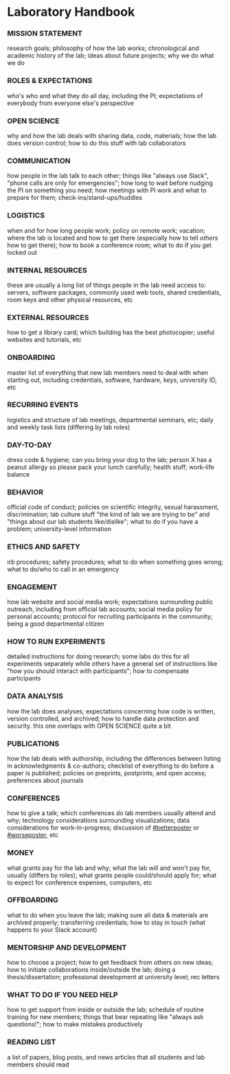 # Laboratory Handbook

### MISSION STATEMENT

research goals; philosophy of how the lab works; chronological and academic history of the lab; ideas about future projects; why we do what we do

### ROLES & EXPECTATIONS

who's who and what they do all day, including the PI; expectations of everybody from everyone else's perspective

### OPEN SCIENCE

why and how the lab deals with sharing data, code, materials; how the lab does version control; how to do this stuff with lab collaborators

### COMMUNICATION

how people in the lab talk to each other; things like "always use Slack", "phone calls are only for emergencies"; how long to wait before nudging the PI on something you need; how meetings with PI work and what to prepare for them; check-ins/stand-ups/huddles

### LOGISTICS

when and for how long people work; policy on remote work; vacation; where the lab is located and how to get there \(especially how to tell _others_ how to get there\); how to book a conference room; what to do if you get locked out

### INTERNAL RESOURCES

these are usually a long list of things people in the lab need access to: servers, software packages, commonly used web tools, shared credentials, room keys and other physical resources, etc

### EXTERNAL RESOURCES

how to get a library card; which building has the best photocopier; useful websites and tutorials, etc

### ONBOARDING

master list of everything that new lab members need to deal with when starting out, including credentials, software, hardware, keys, university ID, etc

### RECURRING EVENTS

logistics and structure of lab meetings, departmental seminars, etc; daily and weekly task lists \(differing by lab roles\)

### DAY-TO-DAY

dress code & hygiene; can you bring your dog to the lab; person X has a peanut allergy so please pack your lunch carefully; health stuff; work-life balance

### BEHAVIOR

official code of conduct; policies on scientific integrity, sexual harassment, discrimination; lab culture stuff "the kind of lab we are trying to be" and "things about our lab students like/dislike"; what to do if you have a problem; university-level information

### ETHICS AND SAFETY

irb procedures; safety procedures; what to do when something goes wrong; what to do/who to call in an emergency

### ENGAGEMENT

how lab website and social media work; expectations surrounding public outreach, including from official lab accounts; social media policy for personal accounts; protocol for recruiting participants in the community; being a good departmental citizen

### HOW TO RUN EXPERIMENTS

detailed instructions for doing research; some labs do this for all experiments separately while others have a general set of instructions like "how you should interact with participants"; how to compensate participants

### DATA ANALYSIS

how the lab does analyses; expectations concerning how code is written, version controlled, and archived; how to handle data protection and security. this one overlaps with OPEN SCIENCE quite a bit

### PUBLICATIONS

how the lab deals with authorship, including the differences between listing in acknowledgments & co-authors; checklist of everything to do before a paper is published; policies on preprints, postprints, and open access; preferences about journals

###  CONFERENCES

how to give a talk; which conferences do lab members usually attend and why; technology considerations surrounding visualizations; data considerations for work-in-progress; discussion of [\#betterposter](https://twitter.com/hashtag/betterposter?src=hashtag_click) or [\#worseposter](https://twitter.com/hashtag/worseposter?src=hashtag_click), etc

### MONEY

what grants pay for the lab and why; what the lab will and won't pay for, usually \(differs by roles\); what grants people could/should apply for; what to expect for conference expenses, computers, etc

### OFFBOARDING

what to do when you leave the lab; making sure all data & materials are archived properly; transferring credentials; how to stay in touch \(what happens to your Slack account\)

### MENTORSHIP AND DEVELOPMENT

how to choose a project; how to get feedback from others on new ideas; how to initiate collaborations inside/outside the lab; doing a thesis/dissertation; professional development at university level; rec letters

### WHAT TO DO IF YOU NEED HELP

how to get support from inside or outside the lab; schedule of routine training for new members; things that bear repeating like "always ask questions!"; how to make mistakes productively

### READING LIST

a list of papers, blog posts, and news articles that all students and lab members should read

